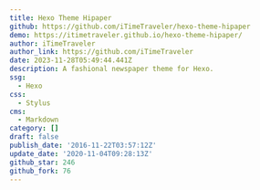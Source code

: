 ```yaml
---
title: Hexo Theme Hipaper
github: https://github.com/iTimeTraveler/hexo-theme-hipaper
demo: https://itimetraveler.github.io/hexo-theme-hipaper/
author: iTimeTraveler
author_link: https://github.com/iTimeTraveler
date: 2023-11-28T05:49:44.441Z
description: A fashional newspaper theme for Hexo.
ssg:
  - Hexo
css:
  - Stylus
cms:
  - Markdown
category: []
draft: false
publish_date: '2016-11-22T03:57:12Z'
update_date: '2020-11-04T09:28:13Z'
github_star: 246
github_fork: 76
---
```

